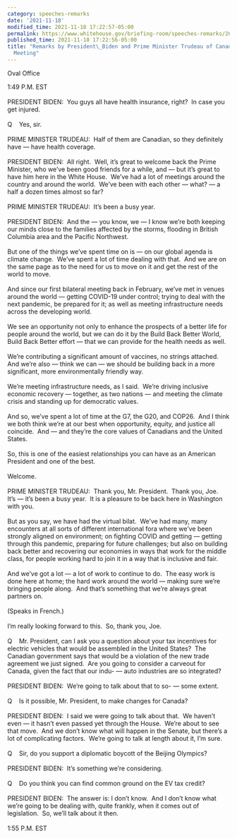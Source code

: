 ```yaml
---
category: speeches-remarks
date: '2021-11-18'
modified_time: 2021-11-18 17:22:57-05:00
permalink: https://www.whitehouse.gov/briefing-room/speeches-remarks/2021/11/18/remarks-by-president-biden-and-prime-minister-trudeau-of-canada-before-bilateral-meeting/
published_time: 2021-11-18 17:22:56-05:00
title: "Remarks by President\_Biden and Prime Minister Trudeau of Canada Before Bilateral\_\
  Meeting"
---
```

 
Oval Office

1:49 P.M. EST  
   
PRESIDENT BIDEN:  You guys all have health insurance, right?  In case
you get injured.  
   
Q    Yes, sir.  
   
PRIME MINISTER TRUDEAU:  Half of them are Canadian, so they definitely
have — have health coverage.  
   
PRESIDENT BIDEN:  All right.  Well, it’s great to welcome back the Prime
Minister, who we’ve been good friends for a while, and — but it’s great
to have him here in the White House.  We’ve had a lot of meetings around
the country and around the world.  We’ve been with each other — what? —
a half a dozen times almost so far?  
   
PRIME MINISTER TRUDEAU:  It’s been a busy year.  
   
PRESIDENT BIDEN:  And the — you know, we — I know we’re both keeping our
minds close to the families affected by the storms, flooding in British
Columbia area and the Pacific Northwest.   
   
But one of the things we’ve spent time on is — on our global agenda is
climate change.  We’ve spent a lot of time dealing with that.  And we
are on the same page as to the need for us to move on it and get the
rest of the world to move.  
   
And since our first bilateral meeting back in February, we’ve met in
venues around the world — getting COVID-19 under control; trying to deal
with the next pandemic, be prepared for it; as well as meeting
infrastructure needs across the developing world.   
   
We see an opportunity not only to enhance the prospects of a better life
for people around the world, but we can do it by the Build Back Better
World, Build Back Better effort — that we can provide for the health
needs as well.   
   
We’re contributing a significant amount of vaccines, no strings
attached.  And we’re also — think we can — we should be building back in
a more significant, more environmentally friendly way.  
   
We’re meeting infrastructure needs, as I said.  We’re driving inclusive
economic recovery — together, as two nations — and meeting the climate
crisis and standing up for democratic values.   
   
And so, we’ve spent a lot of time at the G7, the G20, and COP26.  And I
think we both think we’re at our best when opportunity, equity, and
justice all coincide.  And — and they’re the core values of Canadians
and the United States.   
   
So, this is one of the easiest relationships you can have as an American
President and one of the best.  
   
Welcome.  
   
PRIME MINISTER TRUDEAU:  Thank you, Mr. President.  Thank you, Joe. 
It’s — it’s been a busy year.  It is a pleasure to be back here in
Washington with you.   
   
But as you say, we have had the virtual bilat.  We’ve had many, many
encounters at all sorts of different international fora where we’ve been
strongly aligned on environment; on fighting COVID and getting — getting
through this pandemic, preparing for future challenges; but also on
building back better and recovering our economies in ways that work for
the middle class, for people working hard to join it in a way that is
inclusive and fair.  
   
And we’ve got a lot — a lot of work to continue to do.  The easy work is
done here at home; the hard work around the world — making sure we’re
bringing people along.  And that’s something that we’re always great
partners on.  
   
(Speaks in French.)  
   
I’m really looking forward to this.  So, thank you, Joe.   
   
Q    Mr. President, can I ask you a question about your tax incentives
for electric vehicles that would be assembled in the United States?  The
Canadian government says that would be a violation of the new trade
agreement we just signed.  Are you going to consider a carveout for
Canada, given the fact that our indu- — auto industries are so
integrated?  
   
PRESIDENT BIDEN:  We’re going to talk about that to so- — some
extent.   
   
Q    Is it possible, Mr. President, to make changes for Canada?  
   
PRESIDENT BIDEN:  I said we were going to talk about that.  We haven’t
even — it hasn’t even passed yet through the House.  We’re about to see
that move.  And we don’t know what will happen in the Senate, but
there’s a lot of complicating factors.  We’re going to talk at length
about it, I’m sure.  
   
Q    Sir, do you support a diplomatic boycott of the Beijing Olympics?  
   
PRESIDENT BIDEN:  It’s something we’re considering.  
   
Q    Do you think you can find common ground on the EV tax credit?  
   
PRESIDENT BIDEN:  The answer is: I don’t know.  And I don’t know what
we’re going to be dealing with, quite frankly, when it comes out of
legislation.  So, we’ll talk about it then.  
   
1:55 P.M. EST
